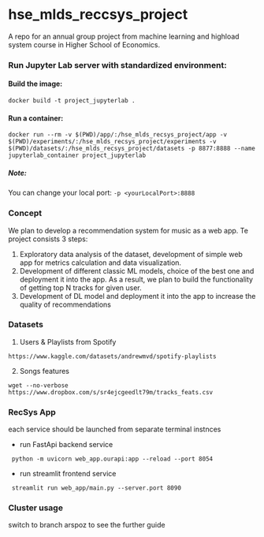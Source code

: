# hse_mlds_reccsys_project
A repo for an annual group project from machine learning and highload system course in Higher School of Economics.

### Run Jupyter Lab server with standardized environment:
#### Build the image:
`docker build -t project_jupyterlab .`
#### Run a container:
`docker run --rm -v $(PWD)/app/:/hse_mlds_recsys_project/app -v $(PWD)/experiments/:/hse_mlds_recsys_project/experiments -v $(PWD)/datasets/:/hse_mlds_recsys_project/datasets -p 8877:8888 --name jupyterlab_container project_jupyterlab`
##### Note:
You can change your local port: `-p <yourLocalPort>:8888` 


### Concept
We plan to develop a recommendation system for music as a web app. 
Te project consists 3 steps:
1. Exploratory data analysis of the dataset, development of 
   simple web app for metrics calculation and data visualization. 
2. Development of different classic ML models, choice of the best one 
   and deployment it into the app. As a result, we plan to build 
   the functionality of getting top N tracks for given user.
3. Development of DL model and deployment it into the app to increase 
   the quality of recommendations
   
### Datasets
1. Users & Playlists from Spotify

`https://www.kaggle.com/datasets/andrewmvd/spotify-playlists`

2. Songs features

`wget --no-verbose https://www.dropbox.com/s/sr4ejcgeedlt79m/tracks_feats.csv`

### RecSys App

each service should be launched from separate terminal instnces
- run FastApi backend service

`` python -m uvicorn web_app.ourapi:app --reload --port 8054``

- run streamlit frontend service

`` streamlit run web_app/main.py --server.port 8090``

### Cluster usage
switch to branch arspoz to see the further guide
##
